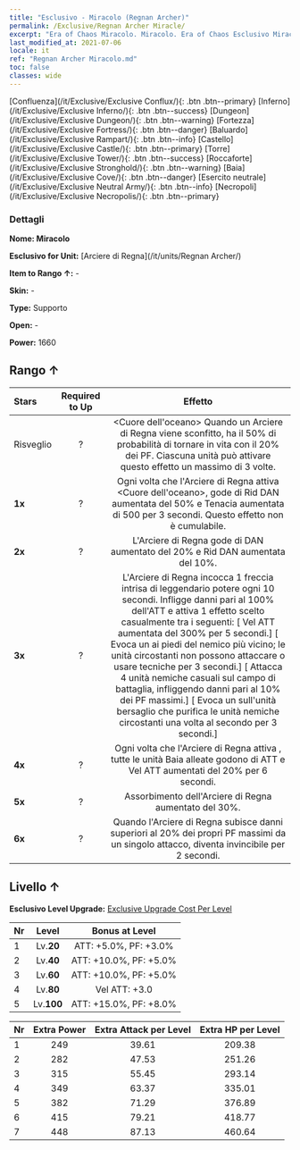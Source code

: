 ```yaml
---
title: "Esclusivo - Miracolo (Regnan Archer)"
permalink: /Exclusive/Regnan Archer Miracle/
excerpt: "Era of Chaos Miracolo. Miracolo. Era of Chaos Esclusivo Miracolo. Arciere di Regna Esclusivo."
last_modified_at: 2021-07-06
locale: it
ref: "Regnan Archer Miracolo.md"
toc: false
classes: wide
---
```

 [Confluenza](/it/Exclusive/Exclusive Conflux/){: .btn .btn--primary} [Inferno](/it/Exclusive/Exclusive Inferno/){: .btn .btn--success} [Dungeon](/it/Exclusive/Exclusive Dungeon/){: .btn .btn--warning} [Fortezza](/it/Exclusive/Exclusive Fortress/){: .btn .btn--danger} [Baluardo](/it/Exclusive/Exclusive Rampart/){: .btn .btn--info} [Castello](/it/Exclusive/Exclusive Castle/){: .btn .btn--primary} [Torre](/it/Exclusive/Exclusive Tower/){: .btn .btn--success} [Roccaforte](/it/Exclusive/Exclusive Stronghold/){: .btn .btn--warning} [Baia](/it/Exclusive/Exclusive Cove/){: .btn .btn--danger} [Esercito neutrale](/it/Exclusive/Exclusive Neutral Army/){: .btn .btn--info} [Necropoli](/it/Exclusive/Exclusive Necropolis/){: .btn .btn--primary} 

### Dettagli
 **Nome: Miracolo** 

 **Esclusivo for Unit:** [Arciere di Regna](/it/units/Regnan Archer/) 

 **Item to Rango ↑:** -

 **Skin:** -

 **Type:** Supporto

 **Open:** -

 **Power:** 1660

## Rango ↑

  |     Stars    |  Required to Up | Effetto |
  |:-------------|:---------------:|:---------------:|
  |  Risveglio  | ? | <Cuore dell'oceano> Quando un Arciere di Regna viene sconfitto, ha il 50% di probabilità di tornare in vita con il 20% dei PF. Ciascuna unità può attivare questo effetto un massimo di 3 volte. |
  | **1x** <i class="fas fa-star"/> | ? | Ogni volta che l'Arciere di Regna attiva <Cuore dell'oceano>, gode di Rid DAN aumentata del 50% e Tenacia aumentata di 500 per 3 secondi. Questo effetto non è cumulabile. |
  | **2x** <i class="fas fa-star"/> | ? | L'Arciere di Regna gode di DAN aumentato del 20% e Rid DAN aumentata del 10%. |
  | **3x** <i class="fas fa-star"/> | ? | <Freccia leggendaria> L'Arciere di Regna incocca 1 freccia intrisa di leggendario potere ogni 10 secondi. Infligge danni pari al 100% dell'ATT e attiva 1 effetto scelto casualmente tra i seguenti:                  [<Corrente oceanica> Vel ATT aumentata del 300% per 5 secondi.]                                [<Vortice> Evoca un <Vortice> ai piedi del nemico più vicino; le unità circostanti non possono attaccare o usare tecniche per 3 secondi.]                                 [<Tempesta> Attacca 4 unità nemiche casuali sul campo di battaglia, infliggendo danni pari al 10% dei PF massimi.]            [<Uragano> Evoca un <Uragano> sull'unità bersaglio che purifica le unità nemiche circostanti una volta al secondo per 3 secondi.] |
  | **4x** <i class="fas fa-star"/> | ? | Ogni volta che l'Arciere di Regna attiva <Freccia leggendaria>, tutte le unità Baia alleate godono di ATT e Vel ATT aumentati del 20% per 6 secondi. |
  | **5x** <i class="fas fa-star"/> | ? | Assorbimento dell'Arciere di Regna aumentato del 30%. |
  | **6x** <i class="fas fa-star"/> | ? | <Porto sicuro> Quando l'Arciere di Regna subisce danni superiori al 20% dei propri PF massimi da un singolo attacco, diventa invincibile per 2 secondi. |


## Livello ↑
 **Esclusivo Level Upgrade:** [Exclusive Upgrade Cost Per Level](/Exclusive/ExclusiveUpgradeCostPerLevel/)

  |  Nr  |   Level  | Bonus at Level |
  |:-----|:--------:|:--------------:|
  | 1 | Lv.**20** | ATT: +5.0%, PF: +3.0% |
  | 2 | Lv.**40** | ATT: +10.0%, PF: +5.0% |
  | 3 | Lv.**60** | ATT: +10.0%, PF: +5.0% |
  | 4 | Lv.**80** | Vel ATT: +3.0 |
  | 5 | Lv.**100** | ATT: +15.0%, PF: +8.0% |


  |  Nr  |  Extra Power | Extra Attack per Level | Extra HP per Level |
  |:-----|:--------:|:--------:|:--------:|
  | 1 | 249 | 39.61 | 209.38 |
  | 2 | 282 | 47.53 | 251.26 |
  | 3 | 315 | 55.45 | 293.14 |
  | 4 | 349 | 63.37 | 335.01 |
  | 5 | 382 | 71.29 | 376.89 |
  | 6 | 415 | 79.21 | 418.77 |
  | 7 | 448 | 87.13 | 460.64 |


